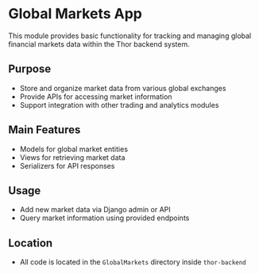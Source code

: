 # Global Markets App

This module provides basic functionality for tracking and managing global financial markets data within the Thor backend system.

## Purpose
- Store and organize market data from various global exchanges
- Provide APIs for accessing market information
- Support integration with other trading and analytics modules

## Main Features
- Models for global market entities
- Views for retrieving market data
- Serializers for API responses

## Usage
- Add new market data via Django admin or API
- Query market information using provided endpoints

## Location
- All code is located in the `GlobalMarkets` directory inside `thor-backend`


